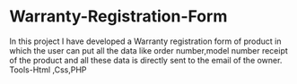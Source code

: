 # Warranty-Registration-Form
In this project I have developed a Warranty registration form  of product in which the user can put all the data  like order number,model number receipt of the product and all these data is directly sent to the email of the owner. Tools-Html ,Css,PHP 
